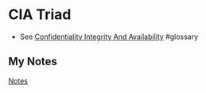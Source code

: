 # CIA Triad
- See [Confidentiality Integrity And Availability](confidentiality-integrity-availability.md) #glossary 
## My Notes
[Notes](mynotes/cia-triad-notes.md)
